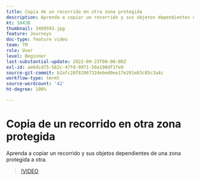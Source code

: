 ```yaml
---
title: Copia de un recorrido en otra zona protegida
description: Aprenda a copiar un recorrido y sus objetos dependientes de una zona protegida a otra.
kt: 10438
thumbnail: 3409593.jpg
feature: Journeys
doc-type: feature video
team: TM
role: User
level: Beginner
last-substantial-update: 2022-09-23T00:00:00Z
exl-id: ae6dcd75-582c-47fd-9971-50a198df1fe9
source-git-commit: b2afc28f82967324ebed0ee17e291e83c85c3a4c
workflow-type: tm+mt
source-wordcount: '42'
ht-degree: 100%

---
```


# Copia de un recorrido en otra zona protegida

Aprenda a copiar un recorrido y sus objetos dependientes de una zona protegida a otra.

>[!VIDEO](https://video.tv.adobe.com/v/3409593?quality=12&learn=on)
